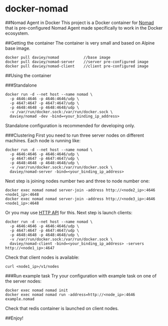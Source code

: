 # docker-nomad

##Nomad Agent in Docker
This project is a Docker container for [Nomad](https://www.nomadproject.io) that is pre-configured Nomad Agent made specifically to work in the Docker ecosystem.

##Getting the container
The container is very small and based on Alpine base image.
```
docker pull daviey/nomad           //base image
docker pull daviey/nomad-server    //server pre-configured image
docker pull daviey/nomad-client    //client pre-configured image
```

##Using the container

###Standalone
```
docker run -d --net host --name nomad \
  -p 4646:4646 -p 4646:4646/udp \
  -p 4647:4647 -p 4647:4647/udp \
  -p 4648:4648 -p 4648:4648/udp \
  -v /var/run/docker.sock:/var/run/docker.sock \
  daviey/nomad -dev -bind=<your_binding_ip_address>
```
Standalone configuration is recommended for developing only.

###Clustering
First you need to run three server nodes on different machines. Each node is running like:
```
docker run -d --net host --name nomad \
  -p 4646:4646 -p 4646:4646/udp \
  -p 4647:4647 -p 4647:4647/udp \
  -p 4648:4648 -p 4648:4648/udp \
  -v /var/run/docker.sock:/var/run/docker.sock \
  daviey/nomad-server -bind=<your_binding_ip_address>
```
Next step is joining nodes number two and three to node number one:
```
docker exec nomad nomad server-join -address http://<node2_ip>:4646 <node1_ip>:4648
docker exec nomad nomad server-join -address http://<node3_ip>:4646 <node1_ip>:4648
```
Or you may use [HTTP API](https://www.nomadproject.io/docs/http/index.html) for this.
Next step is launch clients:
```
docker run -d --net host --name nomad \
  -p 4646:4646 -p 4646:4646/udp \
  -p 4647:4647 -p 4647:4647/udp \
  -p 4648:4648 -p 4648:4648/udp \
  -v /var/run/docker.sock:/var/run/docker.sock \
  daviey/nomad-client -bind=<your_binding_ip_address> -servers http://<node1_ip>:4647
```
Check that client nodes is available:
```
curl <node1_ip>/v1/nodes
```

###Run example task
Try your configuration with example task on one of the server nodes:
```
docker exec nomad nomad init
docker exec nomad nomad run -address=http://<node_ip>:4646 example.nomad
```
Check that redis container is launched on client nodes.

##Enjoy!
